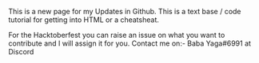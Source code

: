 This is a new page for my Updates in Github. This is a text base / code tutorial for getting into HTML or a cheatsheat.


For the Hacktoberfest you can raise an issue on what you want to contribute and I will assign it for you. 
Contact me on:- Baba Yaga#6991 at Discord 
